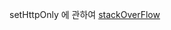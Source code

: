 setHttpOnly 에 관하여
[stackOverFlow](https://stackoverflow.com/questions/68970499/how-to-get-http-only-cookie-in-react)
